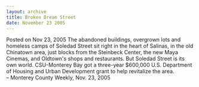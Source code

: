 ```yaml
---
layout: archive
title: Broken Dream Street
date: November 23 2005
---
```





<span class="date">Posted on Nov 23, 2005    </span>
The abandoned buildings, overgrown lots and homeless camps of
Soledad Street sit right in the heart of Salinas, in the old
Chinatown area, just blocks from the Steinbeck Center, the new Maya
Cinemas, and Oldtown&apos;s shops and restaurants. But Soledad Street is
its own world. CSU-Monterey Bay got a three-year $600,000 U.S.
Department of Housing and Urban Development grant to help
revitalize the area.<br>
&#x2013; Monterey County Weekly, Nov. 23, 2005<br/></br>





